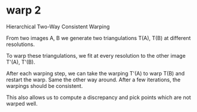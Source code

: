# warp 2

Hierarchical Two-Way Consistent Warping

From two images A, B we generate two triangulations T(A), T(B) at different resolutions.

To warp these triangulations, we fit at every resolution to the other image T'(A), T'(B).

After each warping step, we can take the warping T'(A) to warp T(B) and restart the warp.
Same the other way around. After a few iterations, the warpings should be consistent.

This also allows us to compute a discrepancy and pick points which are not warped well.
